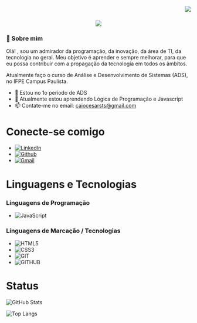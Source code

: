 <img align="right" src="https://visitor-badge.laobi.icu/badge?page_id=CaioCesarMDS.CaioCesarMDS" />

<h1 align="center">
    <img src="https://readme-typing-svg.herokuapp.com/?font=Righteous&size=35&center=true&vCenter=true&width=500&height=70&duration=4000&lines=Olá!+👋;+Eu+Sou+Caio+Cesar!;" />
</h1>





### 🚀 Sobre mim

Olá! , sou um admirador da programação, da inovação, da área de TI, da tecnologia no geral. Meu objetivo é aprender e sempre melhorar, para que eu possa contribuir com a propagação da tecnologia em todos os âmbitos.

Atualmente faço o curso de Análise e Desenvolvimento de Sistemas (ADS), no IFPE Campus Paulista.

- 🔭 Estou no 1o período de ADS
- 🌱 Atualmente estou aprendendo Lógica de Programação e Javascript
- 📫 Contate-me no email: caiocesarsts@gmail.com
  
# Conecte-se comigo

 * [![LinkedIn](https://img.shields.io/badge/LinkedIn-000?style=for-the-badge&logo=linkedin&logoColor=0E76A8)](https://www.linkedin.com/in/caio-cesar-aa935425a/)
 * [![Github](https://img.shields.io/badge/Github-000?style=for-the-badge&logo=Github&logoColor=00000)](https://www.github.com/CaioCesarMDS)
 * [![Gmail](https://img.shields.io/badge/Gmail-000?style=for-the-badge&logo=Gmail&logoColor=00000)](mailto:caiocesarsts@gmail.com)


# Linguagens e Tecnologias

### Linguagens de Programação
 * ![JavaScript](https://img.shields.io/badge/JavaScript-000?style=for-the-badge&logo=javascript)

 ### Linguagens de Marcação / Tecnologias
 * ![HTML5](https://img.shields.io/badge/HTML5-000?style=for-the-badge&logo=html5)
 * ![CSS3](https://img.shields.io/badge/CSS3-000?style=for-the-badge&logo=css3&logoColor=264CE4)
 * ![GIT](https://img.shields.io/badge/git-000?style=for-the-badge&logo=git)
 * ![GITHUB](https://img.shields.io/badge/github-000?style=for-the-badge&logo=github)


# Status

![GitHub Stats](https://github-readme-stats.vercel.app/api?username=CaioCesarMDS&theme=transparent&bg_color=000&border_color=30A3DC&show_icons=true&icon_color=30A3DC&title_color=E94D5F&text_color=FFF)

![Top Langs](https://github-readme-stats-git-masterrstaa-rickstaa.vercel.app/api/top-langs/?username=CaioCesarMDS&bg_color=000&border_color=30A3DC&title_color=E94D5F&text_color=FFF)





